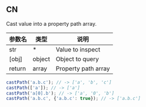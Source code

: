 ## CN

Cast value into a property path array.

|参数名|类型|说明|
|-----|----|---|
|str   |*     |Value to inspect   |
|[obj] |object|Object to query    |
|return|array |Property path array|

```javascript
castPath('a.b.c'); // -> ['a', 'b', 'c']
castPath(['a']); // -> ['a']
castPath('a[0].b'); // -> ['a', '0', 'b']
castPath('a.b.c', {'a.b.c': true}); // -> ['a.b.c']
```